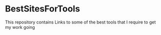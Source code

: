 # BestSitesForTools
This repository contains Links to some of the best tools that I require to get my work going
